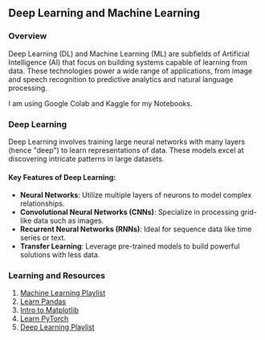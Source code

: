 
## Deep Learning and Machine Learning 

### Overview

Deep Learning (DL) and Machine Learning (ML) are subfields of Artificial Intelligence (AI) that focus on building systems capable of learning from data. These technologies power a wide range of applications, from image and speech recognition to predictive analytics and natural language processing.

I am using Google Colab and Kaggle for my Notebooks.

### Deep Learning

Deep Learning involves training large neural networks with many layers (hence "deep") to learn representations of data. These models excel at discovering intricate patterns in large datasets.

#### Key Features of Deep Learning:
- **Neural Networks**: Utilize multiple layers of neurons to model complex relationships.
- **Convolutional Neural Networks (CNNs)**: Specialize in processing grid-like data such as images.
- **Recurrent Neural Networks (RNNs)**: Ideal for sequence data like time series or text.
- **Transfer Learning**: Leverage pre-trained models to build powerful solutions with less data.

### Learning and Resources

1. [Machine Learning Playlist](https://www.youtube.com/playlist?list=PLblh5JKOoLUICTaGLRoHQDuF_7q2GfuJF)
2. [Learn Pandas](https://www.youtube.com/watch?v=tRKeLrwfUgU)
3. [Intro to Matplotlib ](https://www.youtube.com/watch?v=a9UrKTVEeZA&t=5s)
4. [Learn PyTorch](https://www.youtube.com/watch?v=V_xro1bcAuA)
5. [Deep Learning Playlist](https://www.youtube.com/playlist?list=PLblh5JKOoLUIxGDQs4LFFD--41Vzf-ME1)

